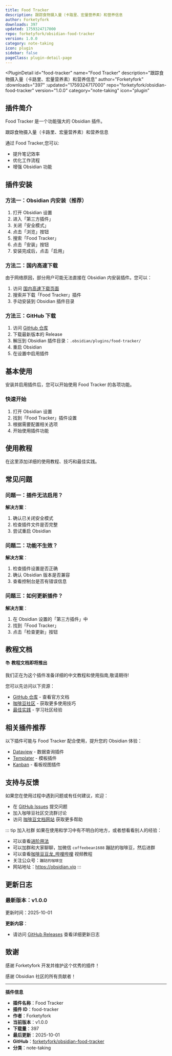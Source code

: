 ```yaml
---
title: Food Tracker
description: 跟踪食物摄入量（卡路里、宏量营养素）和营养信息
author: Forketyfork
downloads: 397
updated: 1759324717000
repo: forketyfork/obsidian-food-tracker
version: 1.0.0
category: note-taking
icon: plugin
sidebar: false
pageClass: plugin-detail-page
---
```


<PluginDetail
  id="food-tracker"
  name="Food Tracker"
  description="跟踪食物摄入量（卡路里、宏量营养素）和营养信息"
  author="Forketyfork"
  :downloads="397"
  :updated="1759324717000"
  repo="forketyfork/obsidian-food-tracker"
  version="1.0.0"
  category="note-taking"
  icon="plugin"
>

<!-- AUTO_GENERATED_START -->
## 插件简介

Food Tracker 是一个功能强大的 Obsidian 插件。

跟踪食物摄入量（卡路里、宏量营养素）和营养信息

通过 Food Tracker,您可以:

- 提升笔记效率
- 优化工作流程
- 增强 Obsidian 功能

<!-- AUTO_GENERATED_END -->

<!-- AUTO_GENERATED_START -->
## 插件安装

### 方法一：Obsidian 内安装（推荐）

1. 打开 Obsidian 设置
2. 进入「第三方插件」
3. 关闭「安全模式」
4. 点击「浏览」按钮
5. 搜索「Food Tracker」
6. 点击「安装」按钮
7. 安装完成后，点击「启用」

### 方法二：国内高速下载

由于网络原因，部分用户可能无法直接在 Obsidian 内安装插件。您可以：

1. 访问 [国内高速下载页面](/zh/documentation/obsidian-plugins-download.html)
2. 搜索并下载「Food Tracker」插件
3. 手动安装到 Obsidian 插件目录

### 方法三：GitHub 下载

1. 访问 [GitHub 仓库](https://github.com/forketyfork/obsidian-food-tracker)
2. 下载最新版本的 Release
3. 解压到 Obsidian 插件目录：`.obsidian/plugins/food-tracker/`
4. 重启 Obsidian
5. 在设置中启用插件

## 基本使用

安装并启用插件后，您可以开始使用 Food Tracker 的各项功能。

### 快速开始

1. 打开 Obsidian 设置
2. 找到「Food Tracker」插件设置
3. 根据需要配置相关选项
4. 开始使用插件功能

<!-- AUTO_GENERATED_END -->

<!-- CUSTOM_CONTENT_START:tutorial -->
## 使用教程

在这里添加详细的使用教程、技巧和最佳实践。

<!-- CUSTOM_CONTENT_END:tutorial -->

<!-- SHARED_CONTENT_START -->
## 常见问题

### 问题一：插件无法启用？

**解决方案**：
1. 确认已关闭安全模式
2. 检查插件文件是否完整
3. 尝试重启 Obsidian

### 问题二：功能不生效？

**解决方案**：
1. 检查插件设置是否正确
2. 确认 Obsidian 版本是否兼容
3. 查看控制台是否有错误信息

### 问题三：如何更新插件？

**解决方案**：
1. 在 Obsidian 设置的「第三方插件」中
2. 找到「Food Tracker」
3. 点击「检查更新」按钮

## 教程文档

📚 **教程文档即将推出**

我们正在为这个插件准备详细的中文教程和使用指南,敬请期待!

您可以先访问以下资源：
- [GitHub 仓库](https://github.com/forketyfork/obsidian-food-tracker) - 查看官方文档
- [咖啡豆社区](/zh/bases/) - 获取更多使用技巧
- [最佳实践](/zh/best-practices/) - 学习社区经验

## 相关插件推荐

以下插件可能与 Food Tracker 配合使用，提升您的 Obsidian 体验：

- [Dataview](/zh/plugins/dataview.html) - 数据查询插件
- [Templater](/zh/plugins/templater-obsidian.html) - 模板插件
- [Kanban](/zh/plugins/obsidian-kanban.html) - 看板视图插件

## 支持与反馈

如果您在使用过程中遇到问题或有任何建议，欢迎：

- 在 [GitHub Issues](https://github.com/forketyfork/obsidian-food-tracker/issues) 提交问题
- 加入咖啡豆社区交流群讨论
- 访问 [咖啡豆文档网站](https://obsidian.vip) 获取更多帮助

::: tip 加入社群
如果在使用和学习中有不明白的地方，或者想看看别人的经验：
- 可以查看[进阶用法](/zh/advanced)
- 可以加群和大家聊聊，加微信 `coffeebean1688` 蹦跶的咖啡豆，然后进群
- 可以查看[咖啡豆豆龙_哔哩哔哩](https://space.bilibili.com/618777356) 视频教程
- 关注公众号：`蹦跶的咖啡豆`
- 网站地址：https://obsidian.vip
:::
<!-- SHARED_CONTENT_END -->

<!-- AUTO_GENERATED_START -->
## 更新日志

### 最新版本：v1.0.0

更新时间：2025-10-01

**更新内容**：
- 请访问 [GitHub Releases](https://github.com/forketyfork/obsidian-food-tracker/releases) 查看详细更新日志

## 致谢

感谢 Forketyfork 开发并维护这个优秀的插件！

感谢 Obsidian 社区的所有贡献者！

---

**插件信息**
- **插件名称**：Food Tracker
- **插件 ID**：food-tracker
- **作者**：Forketyfork
- **当前版本**：v1.0.0
- **下载量**：397
- **最后更新**：2025-10-01
- **GitHub**：[forketyfork/obsidian-food-tracker](https://github.com/forketyfork/obsidian-food-tracker)
- **分类**：note-taking
<!-- AUTO_GENERATED_END -->

</PluginDetail>


